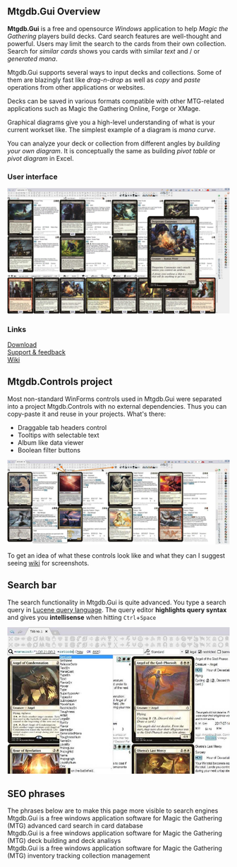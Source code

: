 ## Mtgdb.Gui Overview

**Mtgdb.Gui** is a free and opensource *Windows* application to help *Magic the Gathering* players build
decks. Card search features are well-thought and powerful. Users may limit the search to the cards
from their own collection. Search for *similar cards* shows you cards with similar *text* and / or *generated mana*.

Mtgdb.Gui supports several ways to input decks and collections. Some of them are blazingly fast like *drag-n-drop* as well as *copy* and *paste* operations from other applications or websites.

Decks can be saved in various formats compatible with other MTG-related applications such as
Magic the Gathering Online, Forge or XMage.

Graphical diagrams give you a high-level understanding of what is your current workset like.
The simplest example of a diagram is *mana curve*.

You can analyze your deck or collection from different angles by *building your own diagram*. 
It is conceptually the same as building *pivot table* or *pivot diagram* in Excel.

### User interface

[![Mtgdb.Gui user interface](https://github.com/NikolayXHD/Mtgdb/raw/master/out/help/l/Ixalan_small.jpg)](https://github.com/NikolayXHD/Mtgdb/raw/master/out/help/l/Ixalan_small.jpg)

### Links
[Download](https://py3j9.app.goo.gl/dl)  
[Support & feedback](https://py3j9.app.goo.gl/frm)  
[Wiki](https://py3j9.app.goo.gl/wiki)

## Mtgdb.Controls project
Most non-standard WinForms controls used in Mtgdb.Gui were separated into a
project Mtgdb.Controls with no external dependencies. Thus you can copy-paste
it and reuse in your projects. What's there:

* Draggable tab headers control
* Tooltips with selectable text
* Album like data viewer
* Boolean filter buttons

[![screenshot](https://github.com/NikolayXHD/Mtgdb/raw/master/out/help/l/Filter_example.jpg?raw=true)](https://github.com/NikolayXHD/Mtgdb/raw/master/out/help/l/Filter_example.jpg)

To get an idea of what these controls look like and what they can I suggest seeing [wiki](https://github.com/NikolayXHD/Mtgdb/wiki)
for screenshots.

## Search bar
The search functionality in Mtgdb.Gui is quite advanced.
You type a search query in [Lucene query language](https://lucene.apache.org/core/2_9_4/queryparsersyntax.html).
The query editor **highlights query syntax** and gives you **intellisense** when hitting `Ctrl`+`Space`

[![search intellisense](https://github.com/NikolayXHD/Mtgdb/raw/master/out/help/l/search_intellisense.jpg)](https://github.com/NikolayXHD/Mtgdb/raw/master/output/help/l/search_intellisense.jpg?raw=true)

## SEO phrases  
The phrases below are to make this page more visible to search engines  
Mtgdb.Gui is a free windows application software for Magic the Gathering (MTG) advanced card search in card database  
Mtgdb.Gui is a free windows application software for Magic the Gathering (MTG) deck building and deck analisys  
Mtgdb.Gui is a free windows application software for Magic the Gathering (MTG) inventory tracking collection management
